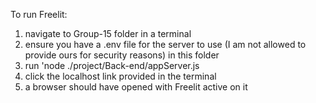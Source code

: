 To run Freelit:

1. navigate to Group-15 folder in a terminal
2. ensure you have a .env file for the server to use (I am not allowed to provide ours for security reasons) in this folder
3. run 'node ./project/Back-end/appServer.js
4. click the localhost link provided in the terminal
5. a browser should have opened with Freelit active on it
